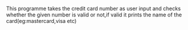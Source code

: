 This programme takes the credit card number as user input and checks whether the given number is valid or not,if valid it prints the name of the card(eg:mastercard,visa etc)
